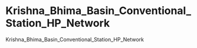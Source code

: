 # Krishna_Bhima_Basin_Conventional_Station_HP_Network
 Krishna_Bhima_Basin_Conventional_Station_HP_Network
